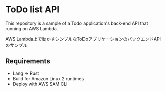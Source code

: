 # ToDo list API
This repository is a sample of a Todo application's back-end API that running on AWS Lambda.

AWS Lambda上で動かすシンプルなToDoアプリケーションのバックエンドAPIのサンプル

## Requirements
- Lang -> Rust
- Build for Amazon Linux 2 runtimes
- Deploy with AWS SAM CLI
